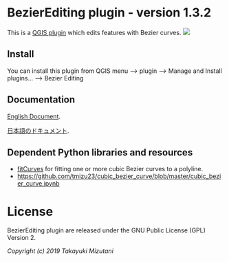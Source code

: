  BezierEditing plugin - version 1.3.2
===================================
This is a [QGIS plugin](https://plugins.qgis.org/plugins/BezierEditing/) which edits features with Bezier curves.
![](https://github.com/tmizu23/BezierEditing/wiki/images/BezierEditing.png)
  
Install
-------------

  You can install this plugin from QGIS menu --> plugin --> Manage and Install plugins... --> Bezier Editing

Documentation
-------------

  [English Document](https://github.com/tmizu23/BezierEditing/wiki/Document-(English)).
  
  [日本語のドキュメント](https://github.com/tmizu23/BezierEditing/wiki/%E3%83%89%E3%82%AD%E3%83%A5%E3%83%A1%E3%83%B3%E3%83%88%EF%BC%88Japanese%EF%BC%89).


Dependent Python libraries and resources
--------------------------------------------

* [fitCurves](https://github.com/volkerp/fitCurves) for fitting one or more cubic Bezier curves to a polyline.
* https://github.com/tmizu23/cubic_bezier_curve/blob/master/cubic_bezier_curve.ipynb


License
=======

 BezierEditing plugin are released under the GNU Public License (GPL) Version 2.

_Copyright (c) 2019 Takayuki Mizutani_
